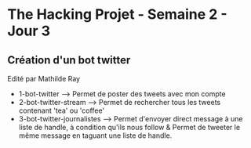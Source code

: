 <h1>The Hacking Projet - Semaine 2 - Jour 3</h1>

<h2>Création d'un bot twitter</h2>

Edité par Mathilde Ray
		<ul>
			<li>1-bot-twitter				--> Permet de poster des tweets avec mon compte</li>
			<li>2-bot-twitter-stream		--> Permet de rechercher tous les tweets contenant 'tea' ou 'coffee'</li>
			<li>3-bot-twitter-journalistes	--> Permet d'envoyer direct message à une liste de handle, à condition qu'ils nous follow & Permet de tweeter le même message en taguant une liste de handle.</li>
		</ul>